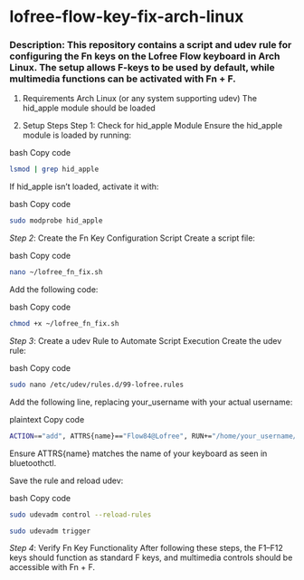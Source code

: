 # lofree-flow-key-fix-arch-linux

### Description: This repository contains a script and udev rule for configuring the Fn keys on the Lofree Flow keyboard in Arch Linux. The setup allows F-keys to be used by default, while multimedia functions can be activated with Fn + F.

1. Requirements
Arch Linux (or any system supporting udev)
The hid_apple module should be loaded

2. Setup Steps
Step 1: Check for hid_apple Module
Ensure the hid_apple module is loaded by running:

bash
Copy code
```zsh
lsmod | grep hid_apple
```
If hid_apple isn’t loaded, activate it with:

bash
Copy code 
```zsh
sudo modprobe hid_apple
```
*Step 2*: Create the Fn Key Configuration Script
Create a script file:

bash
Copy code
```zsh
nano ~/lofree_fn_fix.sh
```
Add the following code: 

bash
Copy code
```zsh
chmod +x ~/lofree_fn_fix.sh
``` 

*Step 3*: Create a udev Rule to Automate Script Execution
Create the udev rule:

bash
Copy code
```zsh
sudo nano /etc/udev/rules.d/99-lofree.rules
```
Add the following line, replacing your_username with your actual username:

plaintext
Copy code
```zsh
ACTION=="add", ATTRS{name}=="Flow84@Lofree", RUN+="/home/your_username/lofree_fn_fix.sh"
```
Ensure ATTRS{name} matches the name of your keyboard as seen in bluetoothctl.

Save the rule and reload udev:

bash
Copy code
```zsh
sudo udevadm control --reload-rules

sudo udevadm trigger

```

*Step 4*: Verify Fn Key Functionality
After following these steps, the F1–F12 keys should function as standard F keys, and multimedia controls should be accessible with Fn + F.
